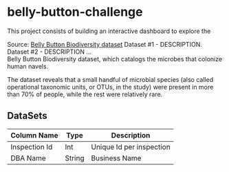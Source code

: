 # belly-button-challenge

This project consists of building an interactive dashboard to explore the <div> Source: <a href="http://robdunnlab.com/projects/belly-button-biodiversity/" target="_blank">Belly Button Biodiversity dataset</a> 
Dataset #1 - DESCRIPTION. Dataset #2 - DESCRIPTION ...</div>
Belly Button Biodiversity dataset, which catalogs the microbes that colonize human navels.

The dataset reveals that a small handful of microbial species (also called operational taxonomic units, or OTUs, in the study) were present in more than 70% of people, while the rest were relatively rare.


## DataSets


  
  | Column Name   | Type    | Description              |
  | ------------- | ------- | ------------------------ |
  | Inspection Id | Int     | Unique Id per inspection 
  | DBA Name      | String  | Business Name            

